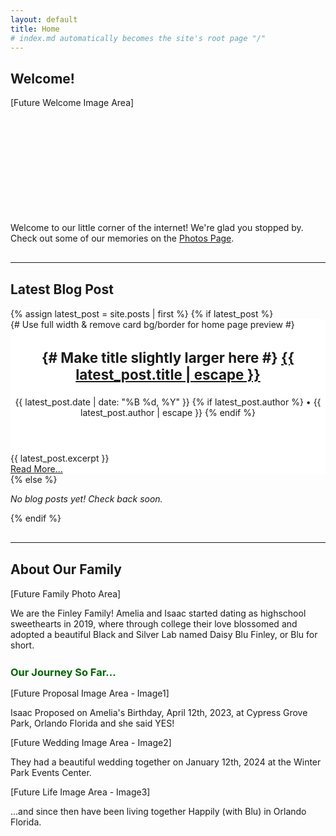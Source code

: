 ```yaml
---
layout: default
title: Home
# index.md automatically becomes the site's root page "/"
---
```


<div class="welcome-section">
    <h2>Welcome!</h2>
    <div class="event-image-placeholder" style="height: 180px; margin-bottom: 20px;">[Future Welcome Image Area]</div>
    <p>Welcome to our little corner of the internet! We're glad you stopped by. Check out some of our memories on the <a href="{{ '/photos/' | relative_url }}">Photos Page</a>.</p>
</div>

<hr style="margin: 30px 0;">

<div class="latest-post-section">
    <h2>Latest Blog Post</h2>
    {% assign latest_post = site.posts | first %}
    {% if latest_post %}
      <article class="post-preview-item event-item" style="flex: 1 1 100%; background-color: #fff; border: none; padding: 0;"> {# Use full width & remove card bg/border for home page preview #}
          <header>
              <h3 class="post-preview-title" style="font-size: 1.6em;"> {# Make title slightly larger here #}
                <a href="{{ latest_post.url | relative_url }}">{{ latest_post.title | escape }}</a>
              </h3>
              <p class="post-meta">
                <time datetime="{{ latest_post.date | date_to_xmlschema }}">{{ latest_post.date | date: "%B %d, %Y" }}</time>
                {% if latest_post.author %}
                  • <span class="post-author">{{ latest_post.author | escape }}</span>
                {% endif %}
              </p>
          </header>
          <div class="post-excerpt">
            {{ latest_post.excerpt }}
          </div>
          <footer class="post-read-more">
             <a href="{{ latest_post.url | relative_url }}" class="read-more-btn">Read More...</a>
          </footer>
        </article>
    {% else %}
      <p><em>No blog posts yet! Check back soon.</em></p>
    {% endif %}
</div>
<hr style="margin: 30px 0;">

<div class="about-section">
    <h2>About Our Family</h2>
    <div class="about-image-placeholder">[Future Family Photo Area]</div>
    <p>We are the Finley Family! Amelia and Isaac started dating as highschool sweethearts in 2019, where through college their love blossomed and adopted a beautiful Black and Silver Lab named Daisy Blu Finley, or Blu for short.</p>
    <div style="clear:both;"></div> <h3 style="margin-top: 25px; margin-bottom: 15px; color: #006400;">Our Journey So Far...</h3>
    <div class="two-column-layout">
        <div class="event-item">
            <div class="event-image-placeholder">[Future Proposal Image Area - Image1]</div>
            <p>Isaac Proposed on Amelia's Birthday, April 12th, 2023, at Cypress Grove Park, Orlando Florida and she said YES!</p>
        </div>
        <div class="event-item">
            <div class="event-image-placeholder">[Future Wedding Image Area - Image2]</div>
            <p>They had a beautiful wedding together on January 12th, 2024 at the Winter Park Events Center.</p>
        </div>
         <div class="event-item">
            <div class="event-image-placeholder">[Future Life Image Area - Image3]</div>
            <p>...and since then have been living together Happily (with Blu) in Orlando Florida.</p>
        </div>
    </div>
</div>
